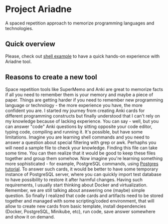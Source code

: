 # Project Ariadne
A spaced repetition approach to memorize programming languages and technologies.

## Quick overview
Please, check out [shell example](https://github.com/gottenheim/ariadne-shell-example) to have a quick hands-on experience with Ariadne tool.

## Reasons to create a new tool
Space repetition tools like SuperMemo and Anki are great to memorize facts if all you need to remember them is your memory and maybe a piece of paper. Things are getting harder if you need to remember new programming language or technology - the more experience you have, the more confident you are. I started my journey from creating Anki cards for different programming constructs but finally understood that I can't rely on my knowledge because of lacking experience. You can say - well, but you can answer "code" Anki questions by sitting opposite your code editor, typing code, compiling and running it. It's possible, but have some limitations. 
Imagine you are learning shell commands and you need to answer a question about special filtering with grep or awk. Perhaphs you will need a sample file to check your knowledge. Finding this file can take some time. You can then realize that it would be good to keep these files together and group them somehow. 
Now imagine you're learning something more sophisticated - for example, PostgreSQL commands, using [Postgres tutorial](https://www.postgresqltutorial.com/). To answer such cards, it would be better to have some temporary instance of PostgreSQL server, where you can quickly import test database to have possibility to restore it after harmful changes. Having such requirements, I usually start thinking about Docker and virtualization. Remember, we are still talking about answering one (maybe) simple question. 
So finally I realized that code cards and artifacts need to be stored together and managed with some scripting/coded environment, that will allow to create new cards from basic template, install dependencies (Docker, PostgreSQL, Minikube, etc), run code, save answer somewhere and show it on demand.




